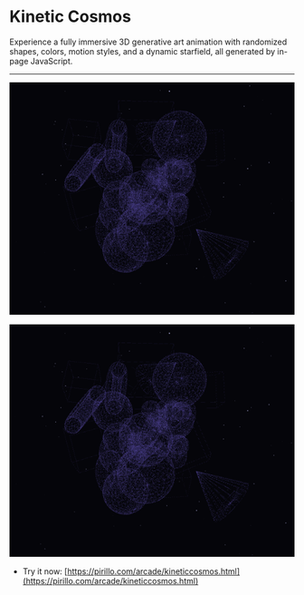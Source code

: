 
# Kinetic Cosmos

Experience a fully immersive 3D generative art animation with randomized shapes, colors, motion styles, and a dynamic starfield, all generated by in-page JavaScript.

---

![Screenshot](https://github.com/ChrisPirillo/kineticcosmos/blob/main/assets/screenshot.png?raw=true)

![Screenshot](https://raw.githubusercontent.com/ChrisPirillo/kineticcosmos/main/assets/screenshot.png)

* Try it now: [https://pirillo.com/arcade/kineticcosmos.html](https://pirillo.com/arcade/kineticcosmos.html)
